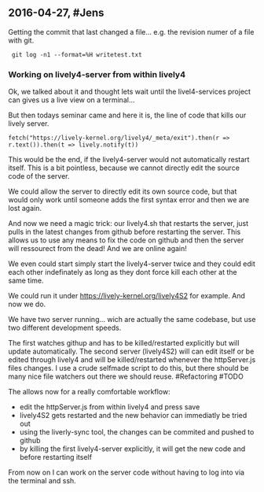 ## 2016-04-27, #Jens

Getting the commit that last changed a file... e.g. the revision numer of a file with git.

```
 git log -n1 --format=%H writetest.txt
```

### Working on lively4-server from within lively4

Ok, we talked about it and thought lets wait until the livel4-services project can gives us a live view on a terminal...

But then todays seminar came and here it is, the line of code that kills our lively server.

```
fetch("https://lively-kernel.org/lively4/_meta/exit").then(r => r.text()).then(t => lively.notify(t))
```

This would be the end, if the lively4-server would not automatically restart itself. This is a bit pointless, because we cannot directly edit the source code of the server. 

We could allow the server to directly edit its own source code, but that would only work until someone adds the first syntax error and then we are lost again.

And now we need a magic trick: our lively4.sh that restarts the server, just pulls in the latest changes from github before restarting the server. This allows us to use any means to fix the code on github and then the server will ressourect from the dead! And we are online again! 

We even could start simply start the lively4-server twice and they could edit each other indefinately as long as they dont force kill each other at the same time.


We could run it under https://lively-kernel.org/lively4S2 for example. And now we do.

We have two server running... wich are actually the same codebase, but use two different development speeds.

The first watches githup and has to be killed/restarted explicitly but will update automatically. The second server (lively4S2) will can edit itself or be edited through lively4 and will be killed/restarted whenever the httpServer.js files changes. I use a crude selfmade script to do this, but there should be many nice file watchers out there we should reuse. #Refactoring #TODO

The allows now for a really comfortable workflow: 

- edit the httpServer.js from within lively4 and press save
- lively4S2 gets restarted and the new behavior can immediatly be tried out
- using the liverly-sync tool, the changes can be commited and pushed to github
- by killing the first lively4-server explicitly, it will get the new code and before restarting itself

From now on I can work on the server code without having to log into via the terminal and ssh. 



